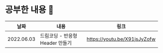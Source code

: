 # 공부한 내용 💪

| 날짜       | 내용                            | 링크                         |
| ---------- | ------------------------------- | ---------------------------- |
| 2022.06.03 | 드림코딩 - 반응형 Header 만들기 | https://youtu.be/X91jsJyZofw |
